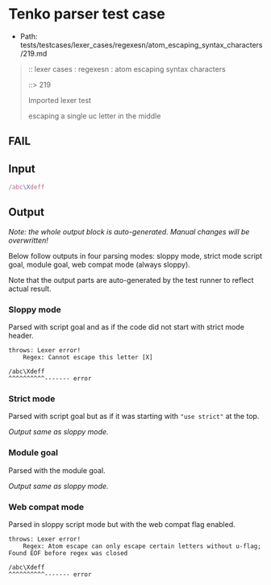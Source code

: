 # Tenko parser test case

- Path: tests/testcases/lexer_cases/regexesn/atom_escaping_syntax_characters/219.md

> :: lexer cases : regexesn : atom escaping syntax characters
>
> ::> 219
>
> Imported lexer test
>
> escaping a single uc letter in the middle

## FAIL

## Input

`````js
/abc\Xdeff
`````

## Output

_Note: the whole output block is auto-generated. Manual changes will be overwritten!_

Below follow outputs in four parsing modes: sloppy mode, strict mode script goal, module goal, web compat mode (always sloppy).

Note that the output parts are auto-generated by the test runner to reflect actual result.

### Sloppy mode

Parsed with script goal and as if the code did not start with strict mode header.

`````
throws: Lexer error!
    Regex: Cannot escape this letter [X]

/abc\Xdeff
^^^^^^^^^^------- error
`````

### Strict mode

Parsed with script goal but as if it was starting with `"use strict"` at the top.

_Output same as sloppy mode._

### Module goal

Parsed with the module goal.

_Output same as sloppy mode._

### Web compat mode

Parsed in sloppy script mode but with the web compat flag enabled.

`````
throws: Lexer error!
    Regex: Atom escape can only escape certain letters without u-flag; Found EOF before regex was closed

/abc\Xdeff
^^^^^^^^^^------- error
`````

